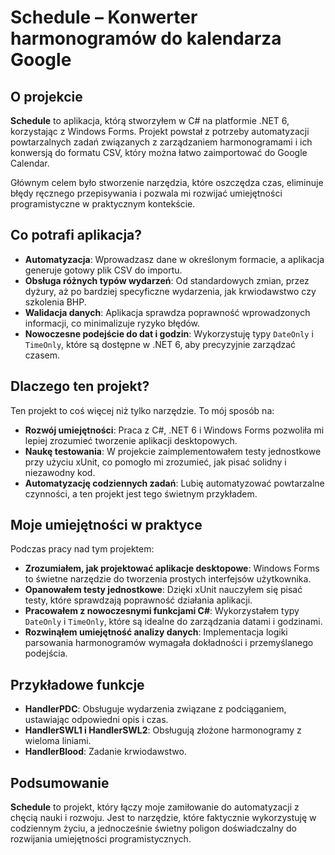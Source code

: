 # Schedule – Konwerter harmonogramów do kalendarza Google

## O projekcie
**Schedule** to aplikacja, którą stworzyłem w C# na platformie .NET 6, korzystając z Windows Forms. Projekt powstał z potrzeby automatyzacji powtarzalnych zadań związanych z zarządzaniem harmonogramami i ich konwersją do formatu CSV, który można łatwo zaimportować do Google Calendar.

Głównym celem było stworzenie narzędzia, które oszczędza czas, eliminuje błędy ręcznego przepisywania i pozwala mi rozwijać umiejętności programistyczne w praktycznym kontekście.

## Co potrafi aplikacja?
- **Automatyzacja**: Wprowadzasz dane w określonym formacie, a aplikacja generuje gotowy plik CSV do importu.
- **Obsługa różnych typów wydarzeń**: Od standardowych zmian, przez dyżury, aż po bardziej specyficzne wydarzenia, jak krwiodawstwo czy szkolenia BHP.
- **Walidacja danych**: Aplikacja sprawdza poprawność wprowadzonych informacji, co minimalizuje ryzyko błędów.
- **Nowoczesne podejście do dat i godzin**: Wykorzystuję typy `DateOnly` i `TimeOnly`, które są dostępne w .NET 6, aby precyzyjnie zarządzać czasem.

## Dlaczego ten projekt?
Ten projekt to coś więcej niż tylko narzędzie. To mój sposób na:
- **Rozwój umiejętności**: Praca z C#, .NET 6 i Windows Forms pozwoliła mi lepiej zrozumieć tworzenie aplikacji desktopowych.
- **Naukę testowania**: W projekcie zaimplementowałem testy jednostkowe przy użyciu xUnit, co pomogło mi zrozumieć, jak pisać solidny i niezawodny kod.
- **Automatyzację codziennych zadań**: Lubię automatyzować powtarzalne czynności, a ten projekt jest tego świetnym przykładem.


## Moje umiejętności w praktyce
Podczas pracy nad tym projektem:
- **Zrozumiałem, jak projektować aplikacje desktopowe**: Windows Forms to świetne narzędzie do tworzenia prostych interfejsów użytkownika.
- **Opanowałem testy jednostkowe**: Dzięki xUnit nauczyłem się pisać testy, które sprawdzają poprawność działania aplikacji.
- **Pracowałem z nowoczesnymi funkcjami C#**: Wykorzystałem typy `DateOnly` i `TimeOnly`, które są idealne do zarządzania datami i godzinami.
- **Rozwinąłem umiejętność analizy danych**: Implementacja logiki parsowania harmonogramów wymagała dokładności i przemyślanego podejścia.

## Przykładowe funkcje
- **HandlerPDC**: Obsługuje wydarzenia związane z podciąganiem, ustawiając odpowiedni opis i czas.
- **HandlerSWL1 i HandlerSWL2**: Obsługują złożone harmonogramy z wieloma liniami.
- **HandlerBlood**: Zadanie krwiodawstwo.


## Podsumowanie
**Schedule** to projekt, który łączy moje zamiłowanie do automatyzacji z chęcią nauki i rozwoju. Jest to narzędzie, które faktycznie wykorzystuję w codziennym życiu, a jednocześnie świetny poligon doświadczalny do rozwijania umiejętności programistycznych.
